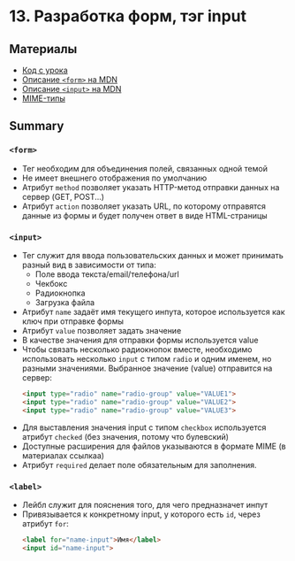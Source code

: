 # 13. Разработка форм, тэг input


## Материалы
* [Код с урока](src)
* [Описание `<form>` на MDN](https://developer.mozilla.org/ru/docs/Web/HTML/Element/form)
* [Описание `<input>` на MDN](https://developer.mozilla.org/ru/docs/Web/HTML/Element/Input)
* [MIME-типы](https://developer.mozilla.org/ru/docs/Web/HTTP/Basics_of_HTTP/MIME_types)


## Summary
### `<form>`
* Тег необходим для объединения полей, связанных одной темой
* Не имеет внешнего отображения по умолчанию
* Атрибут `method` позволяет указать HTTP-метод отправки данных на сервер (GET, POST...)
* Атрибут `action` позволяет указать URL, по которому отправятся данные из формы и будет получен ответ в виде HTML-страницы


### `<input>`
* Тег служит для ввода пользовательских данных и может принимать разный вид в зависимости от типа:
    * Поле ввода текста/email/телефона/url
    * Чекбокс
    * Радиокнопка
    * Загрузка файла
* Атрибут `name` задаёт имя текущего инпута, которое используется как ключ при отправке формы
* Атрибут `value` позволяет задать значение
* В качестве значения для отправки формы используется value
* Чтобы связать несколько радиокнопок вместе, необходимо использовать несколько `input` с типом `radio` и одним именем, но разными значениями. Выбранное значение (value) отправится на сервер:
  ```html
  <input type="radio" name="radio-group" value="VALUE1">
  <input type="radio" name="radio-group" value="VALUE2">
  <input type="radio" name="radio-group" value="VALUE3">
  ```
* Для выставления значения input с типом `checkbox` используется атрибут `checked` (без значения, потому что булевский)
* Доступные расширения для файлов указываются в формате MIME (в материалах ссылкаа)
* Атрибут `required` делает поле обязательным для заполнения.


### `<label>`
* Лейбл служит для пояснения того, для чего предназначет инпут
* Привязывается к конкретному input, у которого есть `id`, через атрибут `for`:
    ```html
    <label for="name-input">Имя</label>
    <input id="name-input">
    ```
